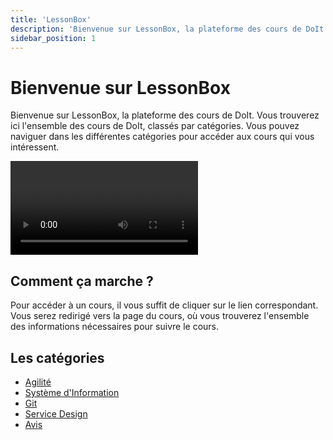 ```yaml
---
title: 'LessonBox'
description: 'Bienvenue sur LessonBox, la plateforme des cours de DoIt'
sidebar_position: 1
---
```


# Bienvenue sur LessonBox
Bienvenue sur LessonBox, la plateforme des cours de DoIt. Vous trouverez ici l'ensemble des cours de DoIt, classés par catégories. Vous pouvez naviguer dans les différentes catégories pour accéder aux cours qui vous intéressent.

<div style={{'margin': 'auto', 'width': 'fit-content'}}>
<video style={{'max-height': 'min(50vh, 300px)'}} controls autoplay loop>
  <source src="/do_it/vid/happy_cat.mp4" type="video/mp4"/>
  Your browser does not support the video tag.
</video>
</div>

## Comment ça marche ?
Pour accéder à un cours, il vous suffit de cliquer sur le lien correspondant. Vous serez redirigé vers la page du cours, où vous trouverez l'ensemble des informations nécessaires pour suivre le cours.

## Les catégories
- [Agilité](/cours/management/agile/introduction)
- [Système d'Information](/cours/management/si/introduction)
- [Git](/cours/info/bases/git)
- [Service Design](/cours/gestion_modelisation/ui_ux/service_design)
- [Avis](/cours/avis)

